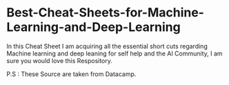 # Best-Cheat-Sheets-for-Machine-Learning-and-Deep-Learning
In this Cheat Sheet I am acquiring all the essential short cuts regarding Machine learning and deep leaning for self help and the AI Community, I am sure you would love this Respository. 

P.S : These Source are taken from Datacamp.